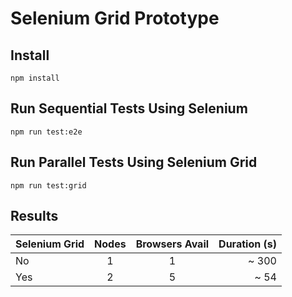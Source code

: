 # Selenium Grid Prototype

## Install
```
npm install
```

## Run Sequential Tests Using Selenium
```
npm run test:e2e
```

## Run Parallel Tests Using Selenium Grid
```
npm run test:grid
```

## Results

| Selenium Grid | Nodes | Browsers Avail | Duration (s) |
| ------------- |:-----:|:--------------:| ------------:|
| No            |   1   |       1        |        ~ 300 |
| Yes           |   2   |       5        |         ~ 54 |
